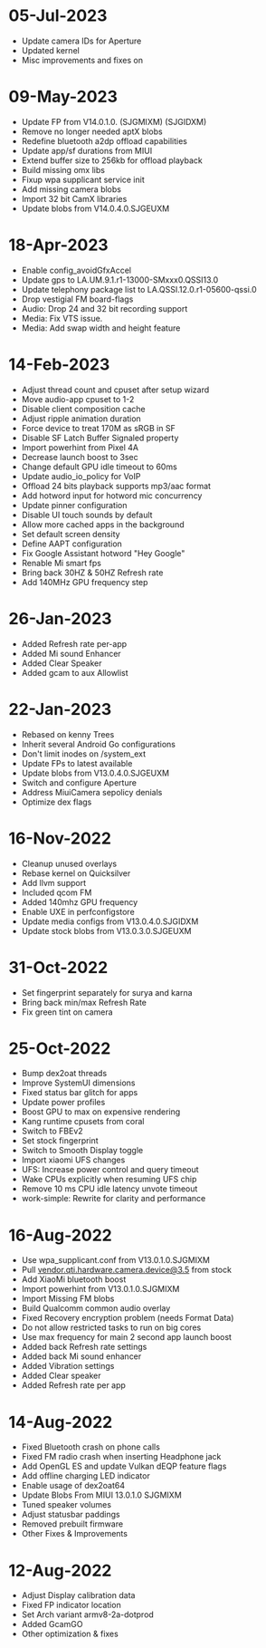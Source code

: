 # 05-Jul-2023
- Update camera IDs for Aperture
- Updated kernel
- Misc improvements and fixes on

# 09-May-2023
- Update FP from V14.0.1.0. (SJGMIXM) (SJGIDXM)
- Remove no longer needed aptX blobs
- Redefine bluetooth a2dp offload capabilities
- Update app/sf durations from MIUI
- Extend buffer size to 256kb for offload playback
- Build missing omx libs
- Fixup wpa supplicant service init
- Add missing camera blobs
- Import 32 bit CamX libraries
- Update blobs from V14.0.4.0.SJGEUXM

# 18-Apr-2023
- Enable config_avoidGfxAccel
- Update gps to LA.UM.9.1.r1-13000-SMxxx0.QSSI13.0
- Update telephony package list to LA.QSSI.12.0.r1-05600-qssi.0
- Drop vestigial FM board-flags
- Audio: Drop 24 and 32 bit recording support
- Media: Fix VTS issue.
- Media: Add swap width and height feature

# 14-Feb-2023
- Adjust thread count and cpuset after setup wizard
- Move audio-app cpuset to 1-2
- Disable client composition cache
- Adjust ripple animation duration
- Force device to treat 170M as sRGB in SF
- Disable SF Latch Buffer Signaled property
- Import powerhint from Pixel 4A
- Decrease launch boost to 3sec
- Change default GPU idle timeout to 60ms
- Update audio_io_policy for VoIP
- Offload 24 bits playback supports mp3/aac format
- Add hotword input for hotword mic concurrency
- Update pinner configuration
- Disable UI touch sounds by default
- Allow more cached apps in the background
- Set default screen density
- Define AAPT configuration
- Fix Google Assistant hotword "Hey Google"
- Renable Mi smart fps
- Bring back 30HZ & 50HZ Refresh rate
- Add 140MHz GPU frequency step

# 26-Jan-2023
- Added Refresh rate per-app
- Added Mi sound Enhancer
- Added Clear Speaker
- Added gcam to aux Allowlist

# 22-Jan-2023
- Rebased on kenny Trees
- Inherit several Android Go configurations
- Don't limit inodes on /system_ext
- Update FPs to latest available
- Update blobs from V13.0.4.0.SJGEUXM
- Switch and configure Aperture
- Address MiuiCamera sepolicy denials
- Optimize dex flags

# 16-Nov-2022
- Cleanup unused overlays
- Rebase kernel on Quicksilver
- Add llvm support
- Included qcom FM
- Added 140mhz GPU frequency
- Enable UXE in perfconfigstore 
- Update media configs from V13.0.4.0.SJGIDXM
- Update stock blobs from V13.0.3.0.SJGEUXM

# 31-Oct-2022
- Set fingerprint separately for surya and karna
- Bring back min/max Refresh Rate
- Fix green tint on camera

# 25-Oct-2022
- Bump dex2oat threads
- Improve SystemUI dimensions
- Fixed status bar glitch for apps
- Update power profiles
- Boost GPU to max on expensive rendering
- Kang runtime cpusets from coral
- Switch to FBEv2
- Set stock fingerprint
- Switch to Smooth Display toggle
- Import xiaomi UFS changes
- UFS: Increase power control and query timeout
- Wake CPUs explicitly when resuming UFS chip
- Remove 10 ms CPU idle latency unvote timeout
- work-simple: Rewrite for clarity and performance

# 16-Aug-2022
- Use wpa_supplicant.conf from V13.0.1.0.SJGMIXM
- Pull vendor.qti.hardware.camera.device@3.5 from stock
- Add XiaoMi bluetooth boost
- Import powerhint from V13.0.1.0.SJGMIXM
- Import Missing FM blobs
- Build Qualcomm common audio overlay
- Fixed Recovery encryption problem (needs Format Data)
- Do not allow restricted tasks to run on big cores
- Use max frequency for main 2 second app launch boost
- Added back Refresh rate settings
- Added back Mi sound enhancer
- Added Vibration settings
- Added Clear speaker
- Added Refresh rate per app

# 14-Aug-2022
- Fixed Bluetooth crash on phone calls
- Fixed FM radio crash when inserting Headphone jack
- Add OpenGL ES and update Vulkan dEQP feature flags
- Add offline charging LED indicator
- Enable usage of dex2oat64
- Update Blobs From MIUI 13.0.1.0 SJGMIXM
- Tuned speaker volumes
- Adjust statusbar paddings
- Removed prebuilt firmware
- Other Fixes & Improvements

# 12-Aug-2022
- Adjust Display calibration data 
- Fixed FP indicator location 
- Set Arch variant armv8-2a-dotprod 
- Added GcamGO
- Other optimization & fixes
